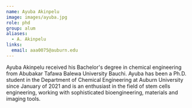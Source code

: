 ```yaml
---
name: Ayuba Akinpelu 
image: images/ayuba.jpg
role: phd
group: alum
aliases:
  - A. Akinpelu
links:
  email: aaa0075@auburn.edu
---
```


Ayuba Akinpelu received his Bachelor's degree in chemical engineering from Abubakar Tafawa Balewa University Bauchi. Ayuba has been a Ph.D. student in the Department of Chemical Engineering at Auburn University since January of 2021 and is an enthusiast in the field of stem cells engineering, working with sophisticated bioengineering, materials and imaging tools.
